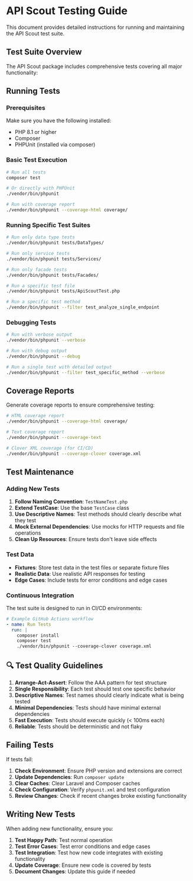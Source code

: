 # API Scout Testing Guide

This document provides detailed instructions for running and maintaining the API Scout test suite.

## Test Suite Overview

The API Scout package includes comprehensive tests covering all major functionality:

## Running Tests

### Prerequisites

Make sure you have the following installed:

- PHP 8.1 or higher
- Composer
- PHPUnit (installed via composer)

### Basic Test Execution

```bash
# Run all tests
composer test

# Or directly with PHPUnit
./vendor/bin/phpunit

# Run with coverage report
./vendor/bin/phpunit --coverage-html coverage/
```

### Running Specific Test Suites

```bash
# Run only data type tests
./vendor/bin/phpunit tests/DataTypes/

# Run only service tests
./vendor/bin/phpunit tests/Services/

# Run only facade tests
./vendor/bin/phpunit tests/Facades/

# Run a specific test file
./vendor/bin/phpunit tests/ApiScoutTest.php

# Run a specific test method
./vendor/bin/phpunit --filter test_analyze_single_endpoint
```

### Debugging Tests

```bash
# Run with verbose output
./vendor/bin/phpunit --verbose

# Run with debug output
./vendor/bin/phpunit --debug

# Run a single test with detailed output
./vendor/bin/phpunit --filter test_specific_method --verbose
```

## Coverage Reports

Generate coverage reports to ensure comprehensive testing:

```bash
# HTML coverage report
./vendor/bin/phpunit --coverage-html coverage/

# Text coverage report
./vendor/bin/phpunit --coverage-text

# Clover XML coverage (for CI/CD)
./vendor/bin/phpunit --coverage-clover coverage.xml
```

## Test Maintenance

### Adding New Tests

1. **Follow Naming Convention**: `TestNameTest.php`
2. **Extend TestCase**: Use the base `TestCase` class
3. **Use Descriptive Names**: Test methods should clearly describe what they test
4. **Mock External Dependencies**: Use mocks for HTTP requests and file operations
5. **Clean Up Resources**: Ensure tests don't leave side effects

### Test Data

- **Fixtures**: Store test data in the test files or separate fixture files
- **Realistic Data**: Use realistic API responses for testing
- **Edge Cases**: Include tests for error conditions and edge cases

### Continuous Integration

The test suite is designed to run in CI/CD environments:

```yaml
# Example GitHub Actions workflow
- name: Run Tests
  run: |
    composer install
    composer test
    ./vendor/bin/phpunit --coverage-clover coverage.xml
```

## 🔍 Test Quality Guidelines

1. **Arrange-Act-Assert**: Follow the AAA pattern for test structure
2. **Single Responsibility**: Each test should test one specific behavior
3. **Descriptive Names**: Test names should clearly indicate what is being tested
4. **Minimal Dependencies**: Tests should have minimal external dependencies
5. **Fast Execution**: Tests should execute quickly (< 100ms each)
6. **Reliable**: Tests should be deterministic and not flaky

## Failing Tests

If tests fail:

1. **Check Environment**: Ensure PHP version and extensions are correct
2. **Update Dependencies**: Run `composer update`
3. **Clear Caches**: Clear Laravel and Composer caches
4. **Check Configuration**: Verify `phpunit.xml` and test configuration
5. **Review Changes**: Check if recent changes broke existing functionality

## Writing New Tests

When adding new functionality, ensure you:

1. **Test Happy Path**: Test normal operation
2. **Test Error Cases**: Test error conditions and edge cases
3. **Test Integration**: Test how new code integrates with existing functionality
4. **Update Coverage**: Ensure new code is covered by tests
5. **Document Changes**: Update this guide if needed
